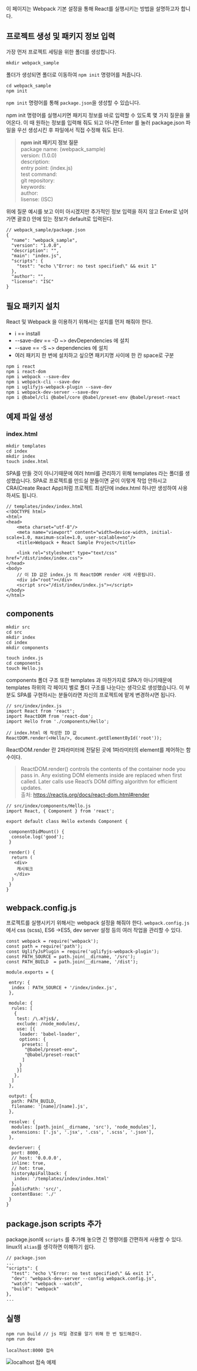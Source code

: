 이 페이지는 Webpack 기본 설정을 통해 React를 실행시키는 방법을 설명하고자 합니다.

## 프로젝트 생성 및 패키지 정보 입력
가장 먼저 프로젝트 세팅을 위한 폴더를 생성합니다.

```
mkdir webpack_sample
```

폴더가 생성되면 폴더로 이동하여 `npm init` 명령어를 쳐줍니다.

```
cd webpack_sample
npm init
```
`npm init` 명령어를 통해 `package.json`을 생성할 수 있습니다.

npm init 명령어를 실행시키면 패키지 정보를 바로 입력할 수 있도록 몇 가지 질문을 물어온다. 이 때 원하는 정보를 입력해 줘도 되고 아니면 Enter 를 눌러 package.json 파일을 우선 생성시킨 후 파일에서 직접 수정해 줘도 된다.

> <strong>npm init 패키지 정보 질문</strong><br/>
package name: (webpack_sample)<br/>
version: (1.0.0)<br/>
description: <br/>
entry point: (index.js)<br/>
test command: <br/>
git repository: <br/>
keywords:<br/>
author:<br/>
lisense: (ISC)

위에 질문 예시를 보고 이미 아시겠지만 추가적인 정보 입력을 하지 않고 Enter로 넘어가면 괄호() 안에 있는 정보가 default로 입력된다.

```
// webpack_sample/package.json
{
  "name": "webpack_sample",
  "version": "1.0.0",
  "description": "",
  "main": "index.js",
  "scripts": {
    "test": "echo \"Error: no test specified\" && exit 1"
  },
  "author": "",
  "license": "ISC"
}
```

## 필요 패키지 설치

React 및 Webpack 을 이용하기 위해서는 설치를 먼저 해줘야 한다.
* i == install
* --save-dev == -D ~> devDependencies 에 설치
* --save == -S ~> dependencies 에 설치
* 여러 패키지 한 번에 설치하고 싶으면 패키지명 사이에 한 칸 space로 구분

```
npm i react 
npm i react-dom
npm i webpack --save-dev
npm i webpack-cli --save-dev
npm i uglifyjs-webpack-plugin --save-dev
npm i webpack-dev-server --save-dev
npm i @babel/cli @babel/core @babel/preset-env @babel/preset-react
```
## 예제 파일 생성
### index.html
```
mkdir templates
cd index
mkdir index
touch index.html
```
SPA를 만들 것이 아니기때문에 여러 html를 관리하기 위해 templates 라는 폴더를 생성했습니다. SPA로 프로젝트를 만드실 분들이면 굳이 이렇게 작업 안하시고 CRA(Create React App)처럼 프로젝트 최상단에 index.html 하나만 생성하여 사용하셔도 됩니다.

```
// templates/index/index.html
<!DOCTYPE html>
<html>
<head>
    <meta charset="utf-8"/>
    <meta name="viewport" content="width=device-width, initial-scale=1.0, maximum-scale=1.0, user-scalable=no"/>
    <title>Webpack + React Sample Project</title>

    <link rel="stylesheet" type="text/css" href="/dist/index/index.css">
</head>
<body>
    // 이 ID 값은 index.js 의 ReactDOM render 시에 사용됩니다.
    <div id="root"></div>
    <script src="/dist/index/index.js"></script>
</body>
</html>
```

## components

```
mkdir src
cd src
mkdir index
cd index
mkdir components

touch index.js
cd components
touch Hello.js
```

components 폴더 구조 또한 templates 과 마찬가지로 SPA가 아니기때문에 templates 하위의 각 페이지 별로 폴더 구조를 나눈다는 생각으로 생성했습니다. 이 부분도 SPA를 구현하시는 분들이라면 자신의 프로젝트에 맡게 변경하시면 됩니다.

```
// src/index/index.js
import React from 'react';
import ReactDOM from 'react-dom';
import Hello from './components/Hello';

// index.html 에 작성한 ID 값
ReactDOM.render(<Hello/>, document.getElementById('root'));
```
ReactDOM.render 란 2파라미터에 전달된 곳에 1파라미터의 element를 제어하는 함수이다.

>ReactDOM.render() controls the contents of the container node you pass in. Any existing DOM elements inside are replaced when first called. Later calls use React’s DOM diffing algorithm for efficient updates.<br/>
출처: https://reactjs.org/docs/react-dom.html#render

```
// src/index/components/Hello.js
import React, { Component } from 'react';

export default class Hello extends Component {

 componentDidMount() {
  console.log('good');
 }

 render() {
  return (
   <div>
    캐시워크
   </div>
  )
 }
}
```

## webpack.config.js
프로젝트를 실행시키기 위해서는 webpack 설정을 해줘야 한다. `webpack.config.js` 에서 css (scss), ES6 ->ES5, dev server 설정 등의 여러 작업을 관리할 수 있다.

```
const webpack = require('webpack');
const path = require('path');
const UglifyJsPlugin = require('uglifyjs-webpack-plugin');
const PATH_SOURCE = path.join(__dirname, '/src');
const PATH_BUILD  = path.join(__dirname, '/dist');

module.exports = {

 entry: {
  index : PATH_SOURCE + '/index/index.js',
 },

 module: {
  rules: [
   {
    test: /\.m?js$/,
    exclude: /node_modules/,
    use: [{
     loader: 'babel-loader',
     options: {
      presets: [
       "@babel/preset-env",
       "@babel/preset-react"
      ]
     }
    }]
   },
  ]
 },

 output: {
  path: PATH_BUILD,
  filename: '[name]/[name].js',
 },

 resolve: {
  modules: [path.join(__dirname, 'src'), 'node_modules'],
  extensions: ['.js', '.jsx', '.css', '.scss', '.json'],
 },

 devServer: {
  port: 8000,
  // host: '0.0.0.0',
  inline: true,
  // hot: true,
  historyApiFallback: {
   index: '/templates/index/index.html'
  },
  publicPath: 'src/',
  contentBase: './'
 }
}
```

## package.json scripts 추가

package.json에 `scripts` 를 추가해 놓으면 긴 명령어를 간편하게 사용할 수 있다. linux의 `alias`를 생각하면 이해하기 쉽다.

```
// package.json
...
"scripts": {
  "test": "echo \"Error: no test specified\" && exit 1",
  "dev": "webpack-dev-server --config webpack.config.js",
  "watch": "webpack --watch",
  "build": "webpack"
},
...
```

## 실행
```
npm run build // js 파일 경로를 알기 위해 한 번 빌드해준다.
npm run dev

localhost:8000 접속
```
![localhost 접속 예제](./ex/webpack_sample.png)
